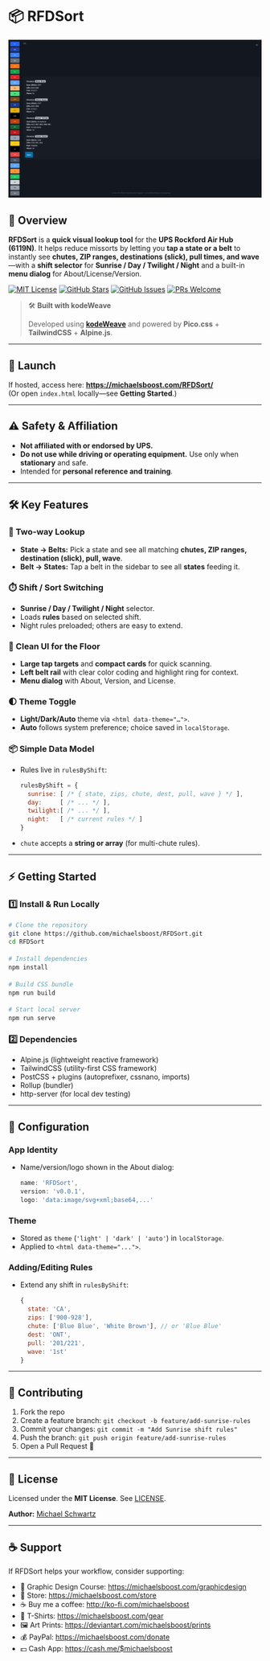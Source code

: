 # 📦 RFDSort

![](https://raw.githubusercontent.com/michaelsboost/RFDSort/main/imgs/screenshot.png)

## 🌟 Overview
**RFDSort** is a **quick visual lookup tool** for the **UPS Rockford Air Hub (6119N)**. It helps reduce missorts by letting you **tap a state or a belt** to instantly see **chutes, ZIP ranges, destinations (slick), pull times, and wave**—with a **shift selector** for **Sunrise / Day / Twilight / Night** and a built-in **menu dialog** for About/License/Version.

[![MIT License](https://img.shields.io/github/license/michaelsboost/RFDSort)](LICENSE) [![GitHub Stars](https://img.shields.io/github/stars/michaelsboost/RFDSort)](https://github.com/michaelsboost/RFDSort/stargazers) [![GitHub Issues](https://img.shields.io/github/issues/michaelsboost/RFDSort)](https://github.com/michaelsboost/RFDSort/issues) [![PRs Welcome](https://img.shields.io/badge/PRs-welcome-brightgreen.svg)](https://github.com/michaelsboost/RFDSort/pulls)

> 🛠️ **Built with kodeWeave**
>
> Developed using **[kodeWeave](https://michaelsboost.com/kodeweave)** and powered by **Pico.css** + **TailwindCSS** + **Alpine.js**.

---

## 🚀 Launch
If hosted, access here: **https://michaelsboost.com/RFDSort/**  
(Or open `index.html` locally—see **Getting Started**.)

---

## ⚠️ Safety & Affiliation
- **Not affiliated with or endorsed by UPS.**
- **Do not use while driving or operating equipment.** Use only when **stationary** and safe.
- Intended for **personal reference and training**.

---

## 🛠️ Key Features

### 🔎 Two-way Lookup
- **State → Belts:** Pick a state and see all matching **chutes, ZIP ranges, destination (slick), pull, wave**.
- **Belt → States:** Tap a belt in the sidebar to see all **states** feeding it.

### ⏱️ Shift / Sort Switching
- **Sunrise / Day / Twilight / Night** selector.
- Loads **rules** based on selected shift.
- Night rules preloaded; others are easy to extend.

### 🧭 Clean UI for the Floor
- **Large tap targets** and **compact cards** for quick scanning.
- **Left belt rail** with clear color coding and highlight ring for context.
- **Menu dialog** with About, Version, and License.

### 🌓 Theme Toggle
- **Light/Dark/Auto** theme via `<html data-theme="…">`.
- **Auto** follows system preference; choice saved in `localStorage`.

### 📦 Simple Data Model
- Rules live in `rulesByShift`:
  ```js
  rulesByShift = {
    sunrise: [ /* { state, zips, chute, dest, pull, wave } */ ],
    day:     [ /* ... */ ],
    twilight:[ /* ... */ ],
    night:   [ /* current rules */ ]
  }
  ```
- `chute` accepts a **string or array** (for multi-chute rules).

---

## ⚡ Getting Started

### **1️⃣ Install & Run Locally**
```sh
# Clone the repository
git clone https://github.com/michaelsboost/RFDSort.git
cd RFDSort

# Install dependencies
npm install

# Build CSS bundle
npm run build

# Start local server
npm run serve
```

### **2️⃣ Dependencies**
- Alpine.js (lightweight reactive framework)
- TailwindCSS (utility-first CSS framework)
- PostCSS + plugins (autoprefixer, cssnano, imports)
- Rollup (bundler)
- http-server (for local dev testing)

---

## 🧩 Configuration

### App Identity
- Name/version/logo shown in the About dialog:
  ```js
  name: 'RFDSort',
  version: 'v0.0.1',
  logo: 'data:image/svg+xml;base64,...'
  ```

### Theme
- Stored as `theme` (`'light' | 'dark' | 'auto'`) in `localStorage`.
- Applied to `<html data-theme="...">`.

### Adding/Editing Rules
- Extend any shift in `rulesByShift`:
  ```js
  { 
    state: 'CA',
    zips: ['900-928'],
    chute: ['Blue Blue', 'White Brown'], // or 'Blue Blue'
    dest: 'ONT',
    pull: '201/221',
    wave: '1st'
  }
  ```

---

## 🤝 Contributing
1. Fork the repo  
2. Create a feature branch: `git checkout -b feature/add-sunrise-rules`  
3. Commit your changes: `git commit -m "Add Sunrise shift rules"`  
4. Push the branch: `git push origin feature/add-sunrise-rules`  
5. Open a Pull Request 🎉

---

## 📜 License
Licensed under the **MIT License**. See [LICENSE](LICENSE).

**Author:** [Michael Schwartz](https://michaelsboost.com/)

---

## ☕ Support
If RFDSort helps your workflow, consider supporting:

- 🎨 Graphic Design Course: https://michaelsboost.com/graphicdesign  
- 🛒 Store: https://michaelsboost.com/store  
- ☕ Buy me a coffee: http://ko-fi.com/michaelsboost  
- 👕 T-Shirts: https://michaelsboost.com/gear  
- 🖼️ Art Prints: https://deviantart.com/michaelsboost/prints  
- 💰 PayPal: https://michaelsboost.com/donate  
- 💵 Cash App: https://cash.me/$michaelsboost
